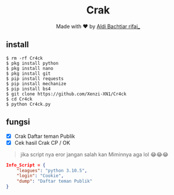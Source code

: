 <h1 align="center">
  Crak
</h1>
</div>
<p align="center">
  Made with ❤️ by <a href="https://github.com/Xenzi-XN1">Aldi Bachtiar rifai_</a>
</p>
<p align="center">
 


## install
```python3
$ rm -rf Cr4ck
$ pkg install python
$ pkg install nano
$ pkg install git
$ pip install requests
$ pip install mechanize
$ pip install bs4
$ git clone https://github.com/Xenzi-XN1/Cr4ck
$ cd Cr4ck
$ python Cr4ck.py

```

## fungsi
- [x] Crak Daftar teman Publik
- [x] Cek hasil Crak CP / OK

> jika script nya eror jangan salah kan Miminnya aga lol 😂😂😂

```json
Info_Script = {
    "leagues": "python 3.10.5",
    "login": "Cookie",
    "dump": "Daftar teman Publik"
}
```
